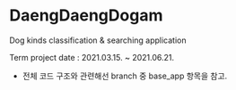 # DaengDaengDogam
Dog kinds classification &amp; searching application

Term project date : 2021.03.15. ~ 2021.06.21.

* 전체 코드 구조와 관련해선 branch 중 base_app 항목을 참고.
